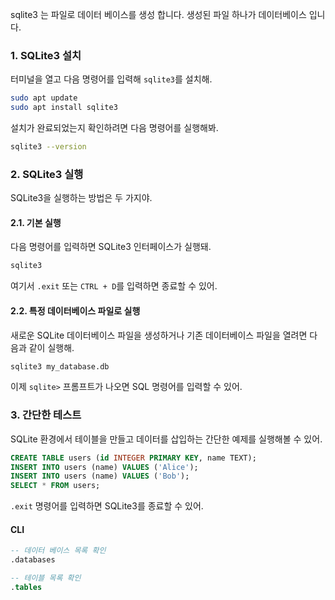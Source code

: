 sqlite3 는 파일로 데이터 베이스를 생성 합니다. 
생성된 파일 하나가 데이터베이스 입니다. 

### 1. SQLite3 설치
터미널을 열고 다음 명령어를 입력해 `sqlite3`를 설치해.

```bash
sudo apt update
sudo apt install sqlite3
```

설치가 완료되었는지 확인하려면 다음 명령어를 실행해봐.

```bash
sqlite3 --version
```

### 2. SQLite3 실행
SQLite3을 실행하는 방법은 두 가지야.

#### 2.1. 기본 실행
다음 명령어를 입력하면 SQLite3 인터페이스가 실행돼.

```bash
sqlite3
```

여기서 `.exit` 또는 `CTRL + D`를 입력하면 종료할 수 있어.

#### 2.2. 특정 데이터베이스 파일로 실행
새로운 SQLite 데이터베이스 파일을 생성하거나 기존 데이터베이스 파일을 열려면 다음과 같이 실행해.

```bash
sqlite3 my_database.db
```

이제 `sqlite>` 프롬프트가 나오면 SQL 명령어를 입력할 수 있어.

### 3. 간단한 테스트
SQLite 환경에서 테이블을 만들고 데이터를 삽입하는 간단한 예제를 실행해볼 수 있어.

```sql
CREATE TABLE users (id INTEGER PRIMARY KEY, name TEXT);
INSERT INTO users (name) VALUES ('Alice');
INSERT INTO users (name) VALUES ('Bob');
SELECT * FROM users;
```

`.exit` 명령어를 입력하면 SQLite3를 종료할 수 있어.

#### CLI

```sql
-- 데이터 베이스 목록 확인 
.databases

-- 테이블 목록 확인 
.tables
```
